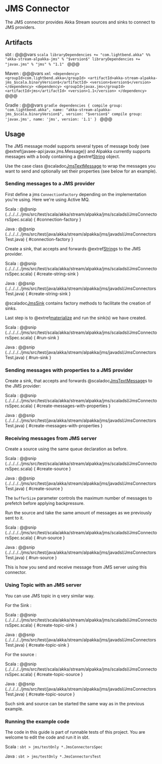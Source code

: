 # JMS Connector

The JMS connector provides Akka Stream sources and sinks to connect to JMS providers.

## Artifacts

sbt
:   @@@vars
    ```scala
    libraryDependencies += "com.lightbend.akka" %% "akka-stream-alpakka-jms" % "$version$"
    libraryDependencies += "javax.jms" % "jms" % "1.1"
    ```
    @@@

Maven
:   @@@vars
    ```xml
    <dependency>
      <groupId>com.lightbend.akka</groupId>
      <artifactId>akka-stream-alpakka-jms_$scala.binaryVersion$</artifactId>
      <version>$version$</version>
    </dependency>
    <dependency>
      <groupId>javax.jms</groupId>
      <artifactId>jms</artifactId>
      <version>1.1</version>
    </dependency>
    ```
    @@@

Gradle
:   @@@vars
    ```gradle
    dependencies {
      compile group: "com.lightbend.akka", name: "akka-stream-alpakka-jms_$scala.binaryVersion$", version: "$version$"
      compile group: 'javax.jms', name: 'jms', version: '1.1'
    }
    ```
    @@@

## Usage

The JMS message model supports several types of message body (see @extref(javaee-api:javax.jms.Message)) and Alpakka currently supports messages with a body containing a @extref[String](java-api:java.lang.String) object.

Use the case class @scaladoc[JmsTextMessage](akka.stream.alpakka.jms.JmsTextMessage$) to wrap the messages you want to send and optionally set their properties (see below for an example).

### Sending messages to a JMS provider

First define a jms `ConnectionFactory` depending on the implementation you're using. Here we're using Active MQ.

Scala
: @@snip (../../../../jms/src/test/scala/akka/stream/alpakka/jms/scaladsl/JmsConnectorsSpec.scala) { #connection-factory }

Java
: @@snip (../../../../jms/src/test/java/akka/stream/alpakka/jms/javadsl/JmsConnectorsTest.java) { #connection-factory }


Create a sink, that accepts and forwards @extref[String](java-api:java.lang.String)s to the JMS provider.

Scala
: @@snip (../../../../jms/src/test/scala/akka/stream/alpakka/jms/scaladsl/JmsConnectorsSpec.scala) { #create-string-sink }

Java
: @@snip (../../../../jms/src/test/java/akka/stream/alpakka/jms/javadsl/JmsConnectorsTest.java) { #create-string-sink }

@scaladoc[JmsSink](akka.stream.alpakka.jms.JmsSink$) contains factory methods to facilitate the creation of sinks.

Last step is to @extref[materialize](akka-docs:scala/stream/stream-flows-and-basics) and run the sink(s) we have created.

Scala
: @@snip (../../../../jms/src/test/scala/akka/stream/alpakka/jms/scaladsl/JmsConnectorsSpec.scala) { #run-sink }

Java
: @@snip (../../../../jms/src/test/java/akka/stream/alpakka/jms/javadsl/JmsConnectorsTest.java) { #run-sink }

### Sending messages with properties to a JMS provider

Create a sink, that accepts and forwards @scaladoc[JmsTextMessage](akka.stream.alpakka.jms.JmsTextMessage$)s to the JMS provider:

Scala
: @@snip (../../../../jms/src/test/scala/akka/stream/alpakka/jms/scaladsl/JmsConnectorsSpec.scala) { #create-messages-with-properties }

Java
: @@snip (../../../../jms/src/test/java/akka/stream/alpakka/jms/javadsl/JmsConnectorsTest.java) { #create-messages-with-properties }

### Receiving messages from JMS server

Create a source using the same queue declaration as before.

Scala
: @@snip (../../../../jms/src/test/scala/akka/stream/alpakka/jms/scaladsl/JmsConnectorsSpec.scala) { #create-source }

Java
: @@snip (../../../../jms/src/test/java/akka/stream/alpakka/jms/javadsl/JmsConnectorsTest.java) { #create-source }

The `bufferSize` parameter controls the maximum number of messages to prefetch before applying backpressure.

Run the source and take the same amount of messages as we previously sent to it.

Scala
: @@snip (../../../../jms/src/test/scala/akka/stream/alpakka/jms/scaladsl/JmsConnectorsSpec.scala) { #run-source }

Java
: @@snip (../../../../jms/src/test/java/akka/stream/alpakka/jms/javadsl/JmsConnectorsTest.java) { #run-source }

This is how you send and receive message from JMS server using this connector.

### Using Topic with an JMS server

You can use JMS topic in q very similar way.

For the Sink :

Scala
: @@snip (../../../../jms/src/test/scala/akka/stream/alpakka/jms/scaladsl/JmsConnectorsSpec.scala) { #create-topic-sink }

Java
: @@snip (../../../../jms/src/test/java/akka/stream/alpakka/jms/javadsl/JmsConnectorsTest.java) { #create-topic-sink }

For the source :

Scala
: @@snip (../../../../jms/src/test/scala/akka/stream/alpakka/jms/scaladsl/JmsConnectorsSpec.scala) { #create-topic-source }

Java
: @@snip (../../../../jms/src/test/java/akka/stream/alpakka/jms/javadsl/JmsConnectorsTest.java) { #create-topic-source }

Such sink and source can be started the same way as in the previous example.

### Running the example code

The code in this guide is part of runnable tests of this project. You are welcome to edit the code and run it in sbt.

Scala
:   ```
    sbt
    > jms/testOnly *.JmsConnectorsSpec
    ```

Java
:   ```
    sbt
    > jms/testOnly *.JmsConnectorsTest
    ```

